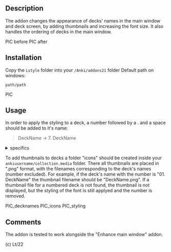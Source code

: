 ## Description

The addon changes the appearance of decks' names in the main window and deck screen, by adding thumbnails and increasing the font size.
It also handles the ordering of decks in the main window.

PIC before
PIC after

## Installation

Copy the `Lstyle` folder into your `/Anki/addons21` folder 
Default path on windows:

`path/path`

PIC

## Usage

In order to apply the styling to a deck, a number followed by a . and a space should be added to it's name:

 > DeckName → 7. DeckName
 
<details>
  <summary>specifics</summary> 
The added part will get deleted from the displayed names when the styling is applyed – it is only there for marking decks which need to be styled as well as for manualy setting the decks' order in the main screen.  
Multiple numbers separated by . can be used, e.g. "04.8.15. ", which is intended for numbering subdecks, but is not necessary.  
Numbers can be repeated, so you can simply add "0. " at the beginning of every deck's name, if the addon's ordering feature is not needed.
</details> 

To add thumbnails to decks a folder "icons" should be created inside your `ankiusername/collection.media` folder. There all thumbnails are placed in ".png" format, with the filenames corresponding to the deck's names (number excluded).
For example, if the deck's name with the number is "01. DeckName" the thumbnail filename should be "DeckName.png".
If a thumbnail file for a numbered deck is not found, the thumbnail is not displayed, but the styling of the font is still applyed and the number is removed.

PIC_decknames
PIC_icons
PIC_styling

## Comments

The addon is tested to work alongside the "Enhance main window" addon.

(c) Lt/22
